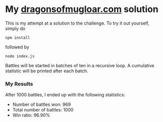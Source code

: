 # My [dragonsofmugloar.com](http://www.dragonsofmugloar.com/) solution #

This is my attempt at a solution to the challenge. To try it out yourself,
simply do

```
npm install
```

followed by

```
node index.js
```

Battles will be started in batches of ten in a recursive loop. A cumulative
statistic will be printed after each batch.

### My Results ###

After 1000 battles, I ended up with the following statistics:

- Number of battles won: 969
- Total number of battles: 1000
- Win ratio: 96.90%
